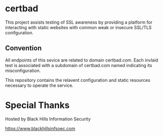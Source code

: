 # certbad

This project assists testing of SSL awareness by providing a platform for interacting with static websites with common weak or insecure SSL/TLS conifguration.


## Convention
All endpoints of this sevice are related to domain certbad.com.  Each invlaid test is associated with a subdomain of certbad.com named indicating its misconfiguration.

This repository contains the relavent configuration and static resources necessary to operate the service.

# Special Thanks
Hosted by Black  Hills Information Security

https://www.blackhillsinfsoec.com


